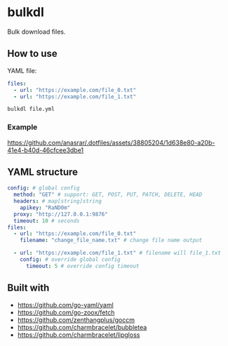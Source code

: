 # bulkdl

Bulk download files.

## How to use

YAML file:

```yaml
files:
  - url: "https://example.com/file_0.txt"
  - url: "https://example.com/file_1.txt"
```

```bash
bulkdl file.yml
```

### Example

https://github.com/anasrar/.dotfiles/assets/38805204/1d638e80-a20b-41e4-b40d-46cfcee3dbe1

## YAML structure

```yaml
config: # global config
  method: "GET" # support: GET, POST, PUT, PATCH, DELETE, HEAD
  headers: # map[string]string
    apikey: "RaND0m"
  proxy: "http://127.0.0.1:9876"
  timeout: 10 # seconds
files:
  - url: "https://example.com/file_0.txt"
    filename: "change_file_name.txt" # change file name output

  - url: "https://example.com/file_1.txt" # filename will file_1.txt
    config: # override global config
      timeout: 5 # override config timeout
```

## Built with

- https://github.com/go-yaml/yaml
- https://github.com/go-zoox/fetch
- https://github.com/zenthangplus/goccm
- https://github.com/charmbracelet/bubbletea
- https://github.com/charmbracelet/lipgloss
